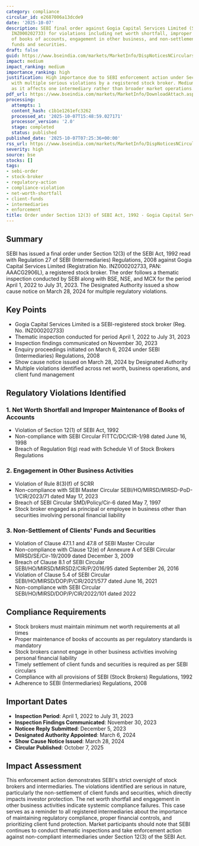 ```yaml
---
category: compliance
circular_id: e2687006a13dcde9
date: '2025-10-07'
description: SEBI final order against Gogia Capital Services Limited (Stock Broker
  INZ000202733) for violations including net worth shortfall, improper maintenance
  of books of accounts, engagement in other business, and non-settlement of client
  funds and securities.
draft: false
guid: https://www.bseindia.com/markets/MarketInfo/DispNoticesNCirculars.aspx?Noticeid={E3484A97-B00A-492A-9B84-4E437AFD8ACC}&noticeno=20251007-6&dt=10/07/2025&icount=6&totcount=76&flag=0
impact: medium
impact_ranking: medium
importance_ranking: high
justification: High importance due to SEBI enforcement action under Section 12(3)
  with multiple serious violations by a registered stock broker. Medium market impact
  as it affects one intermediary rather than broader market operations.
pdf_url: https://www.bseindia.com/markets/MarketInfo/DownloadAttach.aspx?id=20251007-6&attachedId=454f4fe9-b85e-4177-b02d-b9ff62340335
processing:
  attempts: 1
  content_hash: c1b1e1261efc3262
  processed_at: '2025-10-07T15:48:59.027171'
  processor_version: '2.0'
  stage: completed
  status: published
published_date: '2025-10-07T07:25:36+00:00'
rss_url: https://www.bseindia.com/markets/MarketInfo/DispNoticesNCirculars.aspx?Noticeid={E3484A97-B00A-492A-9B84-4E437AFD8ACC}&noticeno=20251007-6&dt=10/07/2025&icount=6&totcount=76&flag=0
severity: high
source: bse
stocks: []
tags:
- sebi-order
- stock-broker
- regulatory-action
- compliance-violation
- net-worth-shortfall
- client-funds
- intermediaries
- enforcement
title: Order under Section 12(3) of SEBI Act, 1992 - Gogia Capital Services Limited
---
```


## Summary

SEBI has issued a final order under Section 12(3) of the SEBI Act, 1992 read with Regulation 27 of SEBI (Intermediaries) Regulations, 2008 against Gogia Capital Services Limited (Registration No. INZ000202733, PAN: AAACG2906L), a registered stock broker. The order follows a thematic inspection conducted by SEBI along with BSE, NSE, and MCX for the period April 1, 2022 to July 31, 2023. The Designated Authority issued a show cause notice on March 28, 2024 for multiple regulatory violations.

## Key Points

- Gogia Capital Services Limited is a SEBI-registered stock broker (Reg. No. INZ000202733)
- Thematic inspection conducted for period April 1, 2022 to July 31, 2023
- Inspection findings communicated on November 30, 2023
- Enquiry proceedings initiated on March 6, 2024 under SEBI (Intermediaries) Regulations, 2008
- Show cause notice issued on March 28, 2024 by Designated Authority
- Multiple violations identified across net worth, business operations, and client fund management

## Regulatory Violations Identified

### 1. Net Worth Shortfall and Improper Maintenance of Books of Accounts
- Violation of Section 12(1) of SEBI Act, 1992
- Non-compliance with SEBI Circular FITTC/DC/CIR-1/98 dated June 16, 1998
- Breach of Regulation 9(g) read with Schedule VI of Stock Brokers Regulations

### 2. Engagement in Other Business Activities
- Violation of Rule 8(3)(f) of SCRR
- Non-compliance with SEBI Master Circular SEBI/HO/MIRSD/MIRSD-PoD-1/CIR/2023/71 dated May 17, 2023
- Breach of SEBI Circular SMD/Policy/Cir-6 dated May 7, 1997
- Stock broker engaged as principal or employee in business other than securities involving personal financial liability

### 3. Non-Settlement of Clients' Funds and Securities
- Violation of Clause 47.1.1 and 47.8 of SEBI Master Circular
- Non-compliance with Clause 12(e) of Annexure A of SEBI Circular MIRSD/SE/Cir-19/2009 dated December 3, 2009
- Breach of Clause 8.1 of SEBI Circular SEBI/HO/MIRSD/MIRSD2/CIR/P/2016/95 dated September 26, 2016
- Violation of Clause 5.4 of SEBI Circular SEBI/HO/MIRSD/DOP/P/CIR/2021/577 dated June 16, 2021
- Non-compliance with SEBI Circular SEBI/HO/MIRSD/DOP/P/CIR/2022/101 dated 2022

## Compliance Requirements

- Stock brokers must maintain minimum net worth requirements at all times
- Proper maintenance of books of accounts as per regulatory standards is mandatory
- Stock brokers cannot engage in other business activities involving personal financial liability
- Timely settlement of client funds and securities is required as per SEBI circulars
- Compliance with all provisions of SEBI (Stock Brokers) Regulations, 1992
- Adherence to SEBI (Intermediaries) Regulations, 2008

## Important Dates

- **Inspection Period**: April 1, 2022 to July 31, 2023
- **Inspection Findings Communicated**: November 30, 2023
- **Noticee Reply Submitted**: December 5, 2023
- **Designated Authority Appointed**: March 6, 2024
- **Show Cause Notice Issued**: March 28, 2024
- **Circular Published**: October 7, 2025

## Impact Assessment

This enforcement action demonstrates SEBI's strict oversight of stock brokers and intermediaries. The violations identified are serious in nature, particularly the non-settlement of client funds and securities, which directly impacts investor protection. The net worth shortfall and engagement in other business activities indicate systemic compliance failures. This case serves as a reminder to all registered intermediaries about the importance of maintaining regulatory compliance, proper financial controls, and prioritizing client fund protection. Market participants should note that SEBI continues to conduct thematic inspections and take enforcement action against non-compliant intermediaries under Section 12(3) of the SEBI Act.